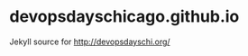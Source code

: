 devopsdayschicago.github.io
===========================

Jekyll source for http://devopsdayschi.org/
